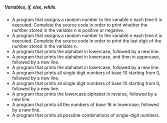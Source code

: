 ##### Variables, if, else, while.
- A program that assigns a random number to the variable n each time it is executed. Complete the source code in order to print whether the number stored in the variable n is positive or negative.
- A program that assigns a random number to the variable n each time it is executed. Complete the source code in order to print the last digit of the number stored in the variable n.
- A program that prints the alphabet in lowercase, followed by a new line.
- A program that prints the alphabet in lowercase, and then in uppercase, followed by a new line.
- A program that prints the alphabet in lowercase, followed by a new line.
- A program that prints all single digit numbers of base 10 starting from 0, followed by a new line.
- A program that prints all single digit numbers of base 10 starting from 0, followed by a new line.
- A program that prints the lowercase alphabet in reverse, followed by a new line.
- A program that prints all the numbers of base 16 in lowercase, followed by a new line.
- A program that prints all possible combinations of single-digit numbers.



